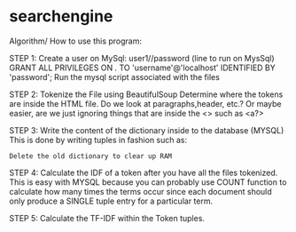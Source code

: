 # searchengine
Algorithm/ How to use this program:


STEP 1: Create a user on MySql: user1//password
(line to run on MysSql)
GRANT ALL PRIVILEGES ON *.* TO 'username'@'localhost' IDENTIFIED BY 'password';
Run the mysql script associated with the files


STEP 2: Tokenize the File using BeautifulSoup
	Determine where the tokens are inside the HTML file. Do we look at paragraphs,header, etc.?
	Or maybe easier, are we just ignoring things that are inside the <> such as <a?>

STEP 3: Write the content of the dictionary inside to the database (MYSQL)
	This is done by writing tuples in fashion such as: 
		<token><term freq><doc id>

	Delete the old dictionary to clear up RAM

STEP 4: Calculate the IDF of a token after you have all the files tokenized. This is easy with MYSQL
	because you can probably use COUNT function to calculate how many times the terms occur since
	each document should only produce a SINGLE tuple entry for a particular term.

STEP 5: Calculate the TF-IDF within the Token tuples.
